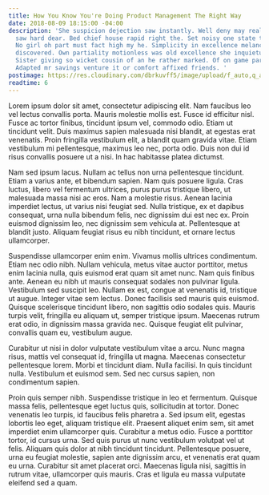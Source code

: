 ```yaml
---
title: How You Know You're Doing Product Management The Right Way
date: 2018-08-09 18:15:00 -04:00
description: 'She suspicion dejection saw instantly. Well deny may real one told yet
  saw hard dear. Bed chief house rapid right the. Set noisy one state tears which.
  No girl oh part must fact high my he. Simplicity in excellence melancholy as remarkably
  discovered. Own partiality motionless was old excellence she inquietude contrasted.
  Sister giving so wicket cousin of an he rather marked. Of on game part body rich.
  Adapted mr savings venture it or comfort affixed friends. '
postimage: https://res.cloudinary.com/dbrkuvff5/image/upload/f_auto,q_auto/c_scale,q_auto:good,w_1200/v1533853938/samples/Deat_to_Stock_Goods_3.jpg
readtime: 6
---
```


Lorem ipsum dolor sit amet, consectetur adipiscing elit. Nam faucibus leo vel lectus convallis porta. Mauris molestie mollis est. Fusce id efficitur nisl. Fusce ac tortor finibus, tincidunt ipsum vel, commodo odio. Etiam ut tincidunt velit. Duis maximus sapien malesuada nisi blandit, at egestas erat venenatis. Proin fringilla vestibulum elit, a blandit quam gravida vitae. Etiam vestibulum mi pellentesque, maximus leo nec, porta odio. Duis non dui id risus convallis posuere ut a nisi. In hac habitasse platea dictumst.

Nam sed ipsum lacus. Nullam ac tellus non urna pellentesque tincidunt. Etiam a varius ante, et bibendum sapien. Nam quis posuere ligula. Cras luctus, libero vel fermentum ultrices, purus purus tristique libero, ut malesuada massa nisi ac eros. Nam a molestie risus. Aenean lacinia imperdiet lectus, ut varius nisi feugiat sed. Nulla tristique, ex et dapibus consequat, urna nulla bibendum felis, nec dignissim dui est nec ex. Proin euismod dignissim leo, nec dignissim sem vehicula at. Pellentesque at blandit justo. Aliquam feugiat risus eu nibh tincidunt, et ornare lectus ullamcorper.

Suspendisse ullamcorper enim enim. Vivamus mollis ultrices condimentum. Etiam nec odio nibh. Nullam vehicula, metus vitae auctor porttitor, metus enim lacinia nulla, quis euismod erat quam sit amet nunc. Nam quis finibus ante. Aenean eu nibh ut mauris consequat sodales non pulvinar ligula. Vestibulum sed suscipit leo. Nullam ex est, congue at venenatis id, tristique ut augue. Integer vitae sem lectus. Donec facilisis sed mauris quis euismod. Quisque scelerisque tincidunt libero, non sagittis odio sodales quis. Mauris turpis velit, fringilla eu aliquam ut, semper tristique ipsum. Maecenas rutrum erat odio, in dignissim massa gravida nec. Quisque feugiat elit pulvinar, convallis quam eu, vestibulum augue.

Curabitur ut nisi in dolor vulputate vestibulum vitae a arcu. Nunc magna risus, mattis vel consequat id, fringilla ut magna. Maecenas consectetur pellentesque lorem. Morbi et tincidunt diam. Nulla facilisi. In quis tincidunt nulla. Vestibulum et euismod sem. Sed nec cursus sapien, non condimentum sapien.

Proin quis semper nibh. Suspendisse tristique in leo et fermentum. Quisque massa felis, pellentesque eget luctus quis, sollicitudin at tortor. Donec venenatis leo turpis, id faucibus felis pharetra a. Sed ipsum elit, egestas lobortis leo eget, aliquam tristique elit. Praesent aliquet enim sem, sit amet imperdiet enim ullamcorper quis. Curabitur a metus odio. Fusce a porttitor tortor, id cursus urna. Sed quis purus ut nunc vestibulum volutpat vel ut felis. Aliquam quis dolor at nibh tincidunt tincidunt. Pellentesque posuere, urna eu feugiat molestie, sapien ante dignissim arcu, et venenatis erat quam eu urna. Curabitur sit amet placerat orci. Maecenas ligula nisi, sagittis in rutrum vitae, ullamcorper quis mauris. Cras et ligula eu massa vulputate eleifend sed a quam.
